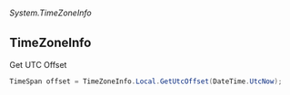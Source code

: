 ###### System.TimeZoneInfo
## TimeZoneInfo

Get UTC Offset
``` csharp
TimeSpan offset = TimeZoneInfo.Local.GetUtcOffset(DateTime.UtcNow);
```
